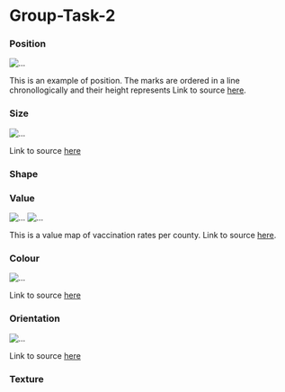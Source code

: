 # Group-Task-2

### Position
![...](https://github.com/natasha-muromceww/Group-Task-2/blob/main/position.png)

This is an example of position. The marks are ordered in a line chronollogically and their height represents 
Link to source [here](https://www.nytimes.com/interactive/2021/us/covid-cases.html). 

### Size
![...](https://github.com/natasha-muromceww/Group-Task-2/blob/main/size.png) 

Link to source [here](https://www.nytimes.com/interactive/2021/us/covid-cases-deaths-tracker.html)

### Shape

### Value
![...](https://github.com/natasha-muromceww/Group-Task-2/blob/main/Value2.png)
![...](https://github.com/natasha-muromceww/Group-Task-2/blob/main/valuekey.png)

This is a value map of vaccination rates per county. Link to source [here](https://www.nytimes.com/interactive/2021/us/covid-cases.html). 

### Colour
![...](https://github.com/natasha-muromceww/Group-Task-2/blob/main/color.png)

Link to source [here](https://www.nytimes.com/interactive/2021/us/covid-cases.html)


### Orientation
![...](https://github.com/natasha-muromceww/Group-Task-2/blob/main/orientation.png)

Link to source [here](https://www.nytimes.com/interactive/2021/us/covid-cases-deaths-tracker.html)


### Texture
